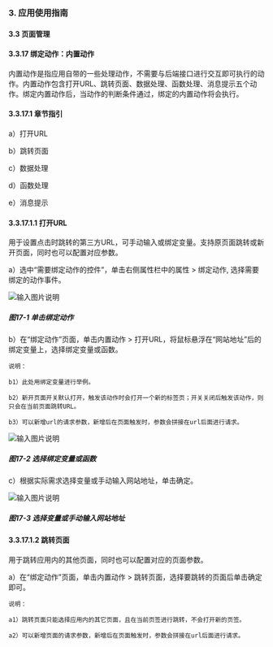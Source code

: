 ### 3. 应用使用指南

#### 3.3 页面管理

#### 3.3.17 绑定动作：内置动作

内置动作是指应用自带的一些处理动作，不需要与后端接口进行交互即可执行的动作。内置动作包含打开URL、跳转页面、数据处理、函数处理、消息提示五个动作。绑定内置动作后，当动作的判断条件通过，绑定的内置动作将会执行。

#### 3.3.17.1 章节指引

a）打开URL

b）跳转页面

c）数据处理

d）函数处理

e）消息提示

#### 3.3.17.1.1 打开URL

用于设置点击时跳转的第三方URL，可手动输入或绑定变量。支持原页面跳转或新开页面，同时也可以配置对应参数。

a）选中“需要绑定动作的控件”，单击右侧属性栏中的属性 > 绑定动作, 选择需要绑定的动作事件。

![输入图片说明](../../../../images/%20SoFlu%EF%BC%88%E5%89%8D%E7%AB%AF%EF%BC%89%E5%85%A8%E8%87%AA%E5%8A%A8%E5%BC%80%E5%8F%91%E5%B9%B3%E5%8F%B0%E6%95%99%E7%A8%8B/1.%20%E6%9C%80%E6%96%B0%E7%89%88%E6%9C%AC%20-%20%E6%9B%B4%E6%96%B0%E6%97%A5%E6%9C%9F%20-%202023.01.10/3.%20%E5%BA%94%E7%94%A8%E4%BD%BF%E7%94%A8%E6%8C%87%E5%8D%97/3.%20%E9%A1%B5%E9%9D%A2%E7%AE%A1%E7%90%86/17-1.png)

##### 图17-1 单击绑定动作

b）在“绑定动作”页面，单击内置动作 > 打开URL，将鼠标悬浮在“网站地址”后的绑定变量上，选择绑定变量或函数。

```
说明：

b1）此处用绑定变量进行举例。

b2）新开页面开关默认打开，触发该动作时会打开一个新的标签页；开关关闭后触发该动作，则只会在当前页面跳转URL。

b3）可以新增url的请求参数，新增后在页面触发时，参数会拼接在url后面进行请求。
```

![输入图片说明](../../../../images/%20SoFlu%EF%BC%88%E5%89%8D%E7%AB%AF%EF%BC%89%E5%85%A8%E8%87%AA%E5%8A%A8%E5%BC%80%E5%8F%91%E5%B9%B3%E5%8F%B0%E6%95%99%E7%A8%8B/1.%20%E6%9C%80%E6%96%B0%E7%89%88%E6%9C%AC%20-%20%E6%9B%B4%E6%96%B0%E6%97%A5%E6%9C%9F%20-%202023.01.10/3.%20%E5%BA%94%E7%94%A8%E4%BD%BF%E7%94%A8%E6%8C%87%E5%8D%97/3.%20%E9%A1%B5%E9%9D%A2%E7%AE%A1%E7%90%86/17-2.png)

##### 图17-2 选择绑定变量或函数

c）根据实际需求选择变量或手动输入网站地址，单击确定。

![输入图片说明](../../../../images/%20SoFlu%EF%BC%88%E5%89%8D%E7%AB%AF%EF%BC%89%E5%85%A8%E8%87%AA%E5%8A%A8%E5%BC%80%E5%8F%91%E5%B9%B3%E5%8F%B0%E6%95%99%E7%A8%8B/1.%20%E6%9C%80%E6%96%B0%E7%89%88%E6%9C%AC%20-%20%E6%9B%B4%E6%96%B0%E6%97%A5%E6%9C%9F%20-%202023.01.10/3.%20%E5%BA%94%E7%94%A8%E4%BD%BF%E7%94%A8%E6%8C%87%E5%8D%97/3.%20%E9%A1%B5%E9%9D%A2%E7%AE%A1%E7%90%86/17-3.png)

##### 图17-3 选择变量或手动输入网站地址

#### 3.3.17.1.2 跳转页面

用于跳转应用内的其他页面，同时也可以配置对应的页面参数。

a）在“绑定动作”页面，单击内置动作 > 跳转页面，选择要跳转的页面后单击确定即可。

```
说明：

a1）跳转页面只能选择应用内的其它页面，且在当前页签进行跳转，不会打开新的页签。

a2）可以新增页面的请求参数，新增后在页面触发时，参数会拼接在url后面进行请求。
```
